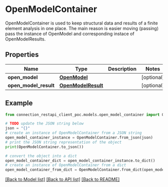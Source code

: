 # OpenModelContainer

OpenModelContainer is used to keep structural data and results of a finite element analysis in one place.  The main reason is easier moving (passing) pass the instance of OpenModel and corresponding instace of OpenModelResults.

## Properties

Name | Type | Description | Notes
------------ | ------------- | ------------- | -------------
**open_model** | [**OpenModel**](OpenModel.md) |  | [optional] 
**open_model_result** | [**OpenModelResult**](OpenModelResult.md) |  | [optional] 

## Example

```python
from connection_restapi_client_poc.models.open_model_container import OpenModelContainer

# TODO update the JSON string below
json = "{}"
# create an instance of OpenModelContainer from a JSON string
open_model_container_instance = OpenModelContainer.from_json(json)
# print the JSON string representation of the object
print(OpenModelContainer.to_json())

# convert the object into a dict
open_model_container_dict = open_model_container_instance.to_dict()
# create an instance of OpenModelContainer from a dict
open_model_container_from_dict = OpenModelContainer.from_dict(open_model_container_dict)
```
[[Back to Model list]](../README.md#documentation-for-models) [[Back to API list]](../README.md#documentation-for-api-endpoints) [[Back to README]](../README.md)


